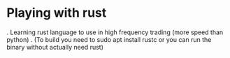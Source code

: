 # Playing with rust
. Learning rust language to use in high frequency trading (more speed than python)
. (To build you need to sudo apt install rustc or you can run the binary without actually need rust)
